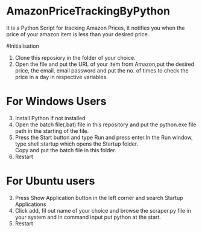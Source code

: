 # AmazonPriceTrackingByPython

It is a Python Script for tracking Amazon Prices, it notifies you when the price of your amazon item is less than your desired price.

#Initialisation

1. Clone this reposiory in the folder of your choice.
2. Open the file and put the URL of your item from Amazon,put the desired price, the email, email password and put the no. of      times to check the price in a day in respective variables.

# For Windows Users

3. Install Python if not installed
4. Open the batch file(.bat) file in this repository and put the python.exe file path in the starting of the file.
5. Press the Start button and type Run and press enter.In the Run window, type shell:startup which opens the Startup folder.  
   Copy and put the batch file in this folder.
6. Restart

# For Ubuntu users

3. Press Show Application button in the left corner and search Startup Applications
4. Click add, fil out name of your choice and browse the scraper.py file in your system and in command input put python at the start.
5. Restart
